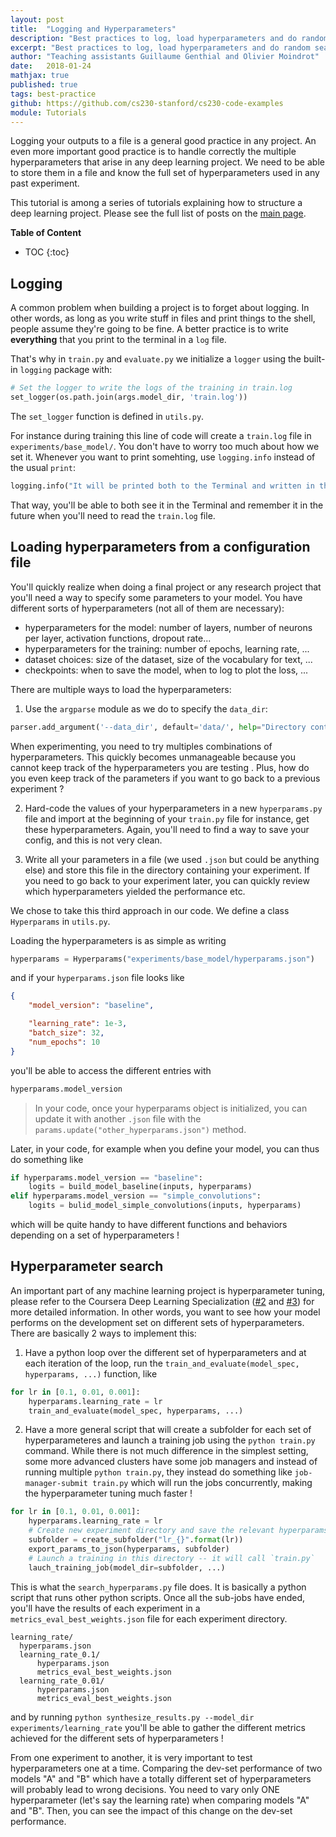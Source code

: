 ```yaml
---
layout: post
title:  "Logging and Hyperparameters"
description: "Best practices to log, load hyperparameters and do random search"
excerpt: "Best practices to log, load hyperparameters and do random search"
author: "Teaching assistants Guillaume Genthial and Olivier Moindrot"
date:   2018-01-24
mathjax: true
published: true
tags: best-practice
github: https://github.com/cs230-stanford/cs230-code-examples
module: Tutorials
---
```


Logging your outputs to a file is a general good practice in any project.
An even more important good practice is to handle correctly the multiple hyperparameters that arise in any deep learning project. We need to be able to store them in a file and know the full set of hyperparameters used in any past experiment.

This tutorial is among a series of tutorials explaining how to structure a deep learning project.
Please see the full list of posts on the [main page][main].


__Table of Content__

* TOC
{:toc}

## Logging

A common problem when building a project is to forget about logging. In other words, as long as you write stuff in files and print things to the shell, people assume they're going to be fine. A better practice is to write __everything__ that you print to the terminal in a `log` file.

That's why in `train.py` and `evaluate.py` we initialize a `logger` using the built-in `logging` package with:

```python
# Set the logger to write the logs of the training in train.log
set_logger(os.path.join(args.model_dir, 'train.log'))
```
The `set_logger` function is defined in `utils.py`.

For instance during training this line of code will create a `train.log` file in `experiments/base_model/`.
You don't have to worry too much about how we set it.
Whenever you want to print somehting, use `logging.info` instead of the usual `print`:

```python
logging.info("It will be printed both to the Terminal and written in the .log file")
```


That way, you'll be able to both see it in the Terminal and remember it in the future when you'll need to read the `train.log` file.


## Loading hyperparameters from a configuration file

You'll quickly realize when doing a final project or any research project that you'll need a way to specify some parameters to your model. You have different sorts of hyperparameters (not all of them are necessary):
- hyperparameters for the model: number of layers, number of neurons per layer, activation functions, dropout rate...
- hyperparameters for the training: number of epochs, learning rate, ...
- dataset choices: size of the dataset, size of the vocabulary for text, ...
- checkpoints: when to save the model, when to log to plot the loss, ...


There are multiple ways to load the hyperparameters:

1. Use the `argparse` module as we do to specify the `data_dir`:
```python
parser.add_argument('--data_dir', default='data/', help="Directory containing the dataset")
```
When experimenting, you need to try multiples combinations of hyperparameters. This quickly becomes unmanageable because you cannot keep track of the hyperparameters you are testing . Plus, how do you even keep track of the parameters if you want to go back to a previous experiment ?

2. Hard-code the values of your hyperparameters in a new `hyperparams.py` file and import at the beginning of your `train.py` file for instance, get these hyperparameters. Again, you'll need to find a way to save your config, and this is not very clean.

3. Write all your parameters in a file (we used `.json` but could be anything else) and store this file in the directory containing your experiment.
If you need to go back to your experiment later, you can quickly review which hyperparameters yielded the performance etc.

We chose to take this third approach in our code. We define a class `Hyperparams` in `utils.py`.

Loading the hyperparameters is as simple as writing

```python
hyperparams = Hyperparams("experiments/base_model/hyperparams.json")
```


and if your `hyperparams.json` file looks like

```json
{
    "model_version": "baseline",

    "learning_rate": 1e-3,
    "batch_size": 32,
    "num_epochs": 10
}
```


you'll be able to access the different entries with

```python
hyperparams.model_version
```
> In your code, once your hyperparams object is initialized, you can update it with another `.json` file with the `params.update("other_hyperparams.json")` method.

Later, in your code, for example when you define your model, you can thus do something like

```python
if hyperparams.model_version == "baseline":
    logits = build_model_baseline(inputs, hyperparams)
elif hyperparams.model_version == "simple_convolutions":
    logits = bulid_model_simple_convolutions(inputs, hyperparams)
```

which will be quite handy to have different functions and behaviors depending on a set of hyperparameters !


## Hyperparameter search

An important part of any machine learning project is hyperparameter tuning, please refer to the Coursera Deep Learning Specialization ([#2][course2] and [#3][course3]) for more detailed information. In other words, you want to see how your model performs on the development set on different sets of hyperparameters. There are basically 2 ways to implement this:

1. Have a python loop over the different set of hyperparameters and at each iteration of the loop, run the `train_and_evaluate(model_spec, hyperparams, ...)` function, like
```python
for lr in [0.1, 0.01, 0.001]:
    hyperparams.learning_rate = lr
    train_and_evaluate(model_spec, hyperparams, ...)
```

2. Have a more general script that will create a subfolder for each set of hyperparameteres and launch a training job using the `python train.py` command. While there is not much difference in the simplest setting, some more advanced clusters have some job managers and instead of running multiple `python train.py`, they instead do something like `job-manager-submit train.py` which will run the jobs concurrently, making the hyperparameter tuning much faster !
```python
for lr in [0.1, 0.01, 0.001]:
    hyperparams.learning_rate = lr
    # Create new experiment directory and save the relevant hyperparams.json
    subfolder = create_subfolder("lr_{}".format(lr))
    export_params_to_json(hyperparams, subfolder)
    # Launch a training in this directory -- it will call `train.py`
    lauch_training_job(model_dir=subfolder, ...)
```

This is what the `search_hyperparams.py` file does. It is basically a python script that runs other python scripts. Once all the sub-jobs have ended, you'll have the results of each experiment in a `metrics_eval_best_weights.json` file for each experiment directory.

```
learning_rate/
  hyperparams.json
  learning_rate_0.1/
      hyperparams.json
      metrics_eval_best_weights.json
  learning_rate_0.01/
      hyperparams.json
      metrics_eval_best_weights.json
```


and by running `python synthesize_results.py --model_dir experiments/learning_rate` you'll be able to gather the different metrics achieved for the different sets of hyperparameters !

From one experiment to another, it is very important to test hyperparameters one at a time. Comparing the dev-set performance of two models "A" and "B" which have a totally different set of hyperparameters will probably lead to wrong decisions. You need to vary only ONE hyperparameter (let's say the learning rate) when comparing models "A" and "B". Then, you can see the impact of this change on the dev-set performance.

<!-- Links -->
[main]: https://cs230-stanford.github.io
[github]: https://github.com/cs230-stanford/cs230-code-examples
[post-1]: https://cs230-stanford.github.io/project-code-examples.html
[tf-post]: https://cs230-stanford.github.io/tensorflow-psp.html
[tf-data]: https://cs230-stanford.github.io/tensorflow-input-data.html
[course2]: https://www.coursera.org/learn/deep-neural-network
[course3]: https://www.coursera.org/learn/machine-learning-projects
